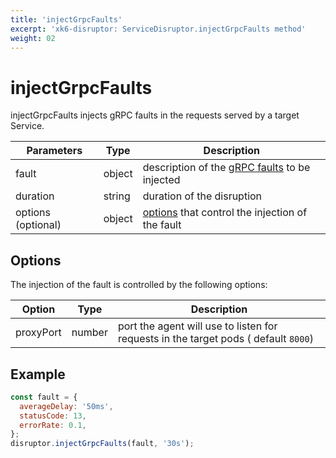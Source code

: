 ```yaml
---
title: 'injectGrpcFaults'
excerpt: 'xk6-disruptor: ServiceDisruptor.injectGrpcFaults method'
weight: 02
---
```


# injectGrpcFaults

injectGrpcFaults injects gRPC faults in the requests served by a target Service.

| Parameters         | Type   | Description                                                                                                            |
| ------------------ | ------ | ---------------------------------------------------------------------------------------------------------------------- |
| fault              | object | description of the [gRPC faults](https://grafana.com/docs/k6/<K6_VERSION>/javascript-api/xk6-disruptor/faults/grpc) to be injected |
| duration           | string | duration of the disruption                                                                                             |
| options (optional) | object | [options](#options) that control the injection of the fault                                                            |

## Options

The injection of the fault is controlled by the following options:

| Option    | Type   | Description                                                                         |
| --------- | ------ | ----------------------------------------------------------------------------------- |
| proxyPort | number | port the agent will use to listen for requests in the target pods ( default `8000`) |

## Example

<!-- eslint-skip -->

```javascript
const fault = {
  averageDelay: '50ms',
  statusCode: 13,
  errorRate: 0.1,
};
disruptor.injectGrpcFaults(fault, '30s');
```
